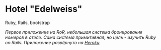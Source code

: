 Hotel "Edelweiss"
=================

Ruby, Rails, bootstrap

*Первое приложение на RoR, небольшая система бронирования номеров в отеле. 
Сама система примитивная, но цель - изучить Ruby on Rails.
Приложение развёрнуто на [Heroku](http://hotel-edelweiss.herokuapp.com/)*
